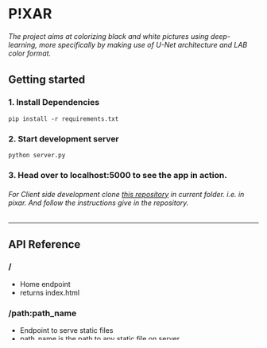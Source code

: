 # P!XAR

###### The project aims at colorizing black and white pictures using deep-learning, more specifically by making use of U-Net architecture and LAB color format.


## Getting started

### 1. Install Dependencies

`pip install -r requirements.txt`


### 2. Start development server

`python server.py`


### 3. Head over to localhost:5000 to see the app in action.

###### For Client side development clone [this repository](https://github.com/bokaderohit98/pixar-ui) in current folder. i.e. in pixar. And follow the instructions give in the repository.

---
## API Reference 

### /
- Home endpoint
- returns index.html

### /path:path_name
- Endpoint to serve static files
- path_name is the path to any static file on server

### /api?pixify=value
- Api endpoint to Enlighten an image.